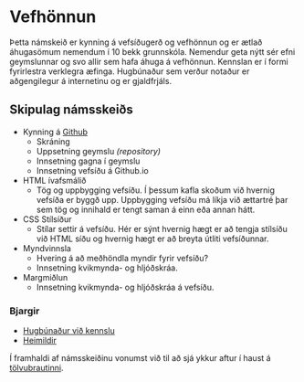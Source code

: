 # Vefhönnun

Þetta námskeið er kynning á vefsíðugerð og vefhönnun og er ætlað áhugasömum nemendum í 10 bekk grunnskóla. Nemendur geta nýtt sér efni geymslunnar og svo allir sem hafa áhuga á vefhönnun. Kennslan er í formi fyrirlestra verklegra æfinga. Hugbúnaður sem verður notaður er aðgengilegur á internetinu og er gjaldfrjáls.

## Skipulag námsskeiðs

* Kynning á [Github](https://github.com/)
  * Skráning
  * Uppsetning geymslu _(repository)_
  * Innsetning gagna í geymslu
  * Innsetning vefsíðu á Github.io
* HTML ívafsmálið
  * Tög og uppbygging vefsíðu. Í þessum kafla skoðum við hvernig vefsíða er byggð upp. Uppbygging vefsíðu má líkja við ættartré þar sem tög og innihald er tengt saman á einn eða annan hátt.
* CSS Stílsíður
  * Stílar settir á vefsíðu. Hér er sýnt hvernig hægt er að tengja stílsíðu við HTML síðu og hvernig hægt er að breyta útliti vefsíðunnar.
* Myndvinnsla
  * Hvering á að meðhöndla myndir fyrir vefsíðu?
  * Innsetning kvikmynda- og hljóðskráa.
* Margmiðlun
  * Innsetning kvikmynda- og hljóðskráa á vefsíðu.

### Bjargir

* [Hugbúnaður við kennslu](https://github.com/GJG/Vefhonnun/wiki)
* [Heimildir](https://github.com/GJG/Vefhonnun/wiki/Heimildaskr%C3%A1)

Í framhaldi af námsskeiðinu vonumst við til að sjá ykkur aftur í haust á [tölvubrautinni](https://tskoli.github.io/).